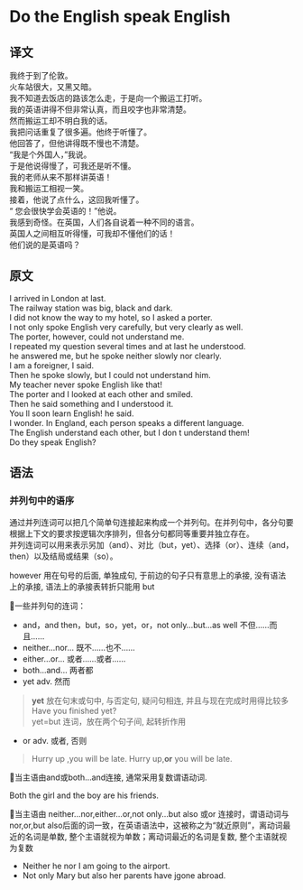 # Do the English speak English

## 译文

我终于到了伦敦。  
火车站很大，又黑又暗。  
我不知道去饭店的路该怎么走，于是向一个搬运工打听。  
我的英语讲得不但非常认真，而且咬字也非常清楚。  
然而搬运工却不明白我的话。  
我把问话重复了很多遍。他终于听懂了。  
他回答了，但他讲得既不慢也不清楚。  
“我是个外国人，”我说。  
于是他说得慢了，可我还是听不懂。  
我的老师从来不那样讲英语！  
我和搬运工相视一笑。  
接着，他说了点什么，这回我听懂了。  
“ 您会很快学会英语的！”他说。  
我感到奇怪。在英国，人们各自说着一种不同的语言。  
英国人之间相互听得懂，可我却不懂他们的话！  
他们说的是英语吗？  

## 原文

I arrived in London at last.  
The railway station was big, black and dark.  
I did not know the way to my hotel, so I asked a porter.  
I not only spoke English very carefully, but very clearly as well.  
The porter, however, could not understand me.  
I repeated my question several times and at last he understood.  
he answered me, but he spoke neither slowly nor clearly.  
I am a foreigner,  I said.  
Then he spoke slowly, but I could not understand him.  
My teacher never spoke English like that!  
The porter and I looked at each other and smiled.  
Then he said something and I understood it.  
You ll soon learn English!  he said.  
I wonder. In England, each person speaks a different language.  
The English understand each other, but I don t understand them!  
Do they speak English?  

## 语法

### 并列句中的语序

通过并列连词可以把几个简单句连接起来构成一个并列句。在并列句中，各分句要根据上下文的要求按逻辑次序排列，但各分句都同等重要并独立存在。  
并列连词可以用来表示另加（and）、对比（but，yet）、选择（or）、连续（and，then）以及结局或结果（so）。  

however 用在句号的后面, 单独成句, 于前边的句子只有意思上的承接, 没有语法上的承接, 语法上的承接表转折只能用 but  

🌸一些并列句的连词：

- and，and then，but，so，yet，or，not only…but…as well 不但……而且……
- neither…nor… 既不……也不……
- either…or…  或者……或者……
- both…and…    两者都
- yet  adv. 然而

>**yet** 放在句末或句中, 与否定句, 疑问句相连, 并且与现在完成时用得比较多
 Have you finished yet?  
 yet=but 连词，放在两个句子间, 起转折作用  

- or  adv. 或者, 否则  

> Hurry up ,you will be late.
Hurry up,**or** you will be late.

🌸当主语由and或both…and连接, 通常采用复数谓语动词.  

Both the girl and the boy are his friends.  

🌸当主语由 neither...nor,either...or,not only...but also 或or 连接时，谓语动词与nor,or,but also后面的词一致，在英语语法中，这被称之为“就近原则”，离动词最近的名词是单数, 整个主语就视为单数；离动词最近的名词是复数, 整个主语就视为复数  

- Neither he nor I am going to the airport.
- Not only Mary but also her parents have jgone abroad.
